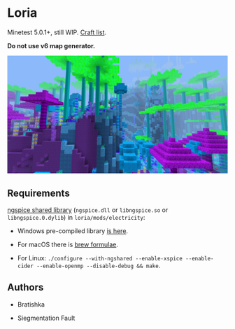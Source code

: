 # Loria

Minetest 5.0.1+, still WIP. [Craft list](manuals/craft_list.md).

**Do not use v6 map generator.**

![Ingame screenshot](pictures/screenshot.jpg)

## Requirements

[ngspice shared library](http://ngspice.sourceforge.net/shared.html) (`ngspice.dll` or `libngspice.so` or `libngspice.0.dylib`) in `loria/mods/electricity`:

* Windows pre-compiled library [is here](https://sourceforge.net/projects/ngspice/files/ng-spice-rework/30/ngspice-30_dll_64.zip/download).

* For macOS there is [brew formulae](https://formulae.brew.sh/formula/libngspice).

* For Linux: `./configure --with-ngshared --enable-xspice --enable-cider --enable-openmp --disable-debug && make`.

## Authors

* Bratishka

* Siegmentation Fault
